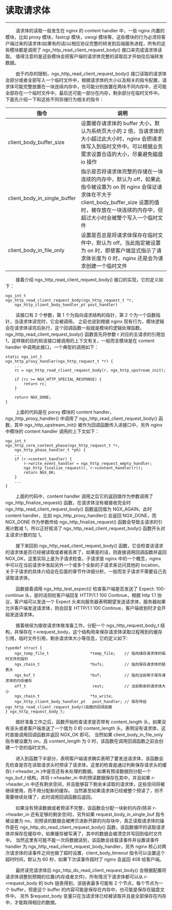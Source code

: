 # 读取请求体
***

&emsp;&emsp;
请求体的读取一般发生在 nginx 的 content handler 中，一些 nginx 内置的模块，比如 proxy 模块，fastcgi 模块，uwsgi 模块等，这些模块的行为必须将客户端过来的请求体(如果有的话)以相应协议完整的转发到后端服务进程，所有的这些模块都是调用了 ngx_http_read_client_request_body() 接口来完成请求体读取。
值得注意的是这些模块会把客户端的请求体完整的读取后才开始往后端转发数据。

&emsp;&emsp;
由于内存的限制，ngx_http_read_client_request_body() 接口读取的请求体会部分或者全部写入一个临时文件中，根据请求体的大小以及相关的指令配置，请求体可能完整放置在一块连续内存中，也可能分别放置在两块不同内存中，还可能全部存在一个临时文件中，最后还可能一部分在内存，剩余部分在临时文件中。
下面先介绍一下和这些不同存储行为相关的指令：

|指令|说明|
| --- | --- |
|client_body_buffer_size|设置缓存请求体的 buffer 大小，默认为系统页大小的 2 倍，当请求体的大小超过此大小时，nginx 会把请求体写入到临时文件中。可以根据业务需求设置合适的大小，尽量避免磁盘 io 操作|
|client_body_in_single_buffer|指示是否将请求体完整的存储在一块连续的内存中，默认为 off，如果此指令被设置为 on 则 nginx 会保证请求体在不大于 client_body_buffer_size 设置的值时，被存放在一块连续的内存中，但超过大小时会被整个写入一个临时文件|
|client_body_in_file_only|设置是否总是将请求体保存在临时文件中，默认为 off，当此指定被设置为 on 时，即使客户端显式指示了请求体长度为 0 时，nginx 还是会为请求创建一个临时文件|

&emsp;&emsp;
接着介绍 ngx_http_read_client_request_body() 接口的实现，它的定义如下：

    ngx_int_t
    ngx_http_read_client_request_body(ngx_http_request_t *r,
        ngx_http_client_body_handler_pt post_handler)

&emsp;&emsp;
该接口有 2 个参数，第 1 个为指向请求结构的指针，第 2 个为一个函数指针，当请求体读完时，它会被调用。
之前也说到根据 nginx 现有行为，模块逻辑会在请求体读完后执行，这个回调函数一般就是模块的逻辑处理函数。
ngx_http_read_client_request_body() 函数首先将参数 r 对应的主请求的引用加 1，这样做的目的和该接口被调用的上下文有关，一般而言模块是在 content handler 中调用此接口，一个典型的调用如下：

    static ngx_int_t
    ngx_http_proxy_handler(ngx_http_request_t *r) {
        ...
        rc = ngx_http_read_client_request_body(r, ngx_http_upstream_init);

        if (rc >= NGX_HTTP_SPECIAL_RESPONSE) {
            return rc;
        }

        return NGX_DONE;
    }

&emsp;&emsp;
上面的代码是在 porxy 模块的 content handler，ngx_http_proxy_handler() 中调用了 ngx_http_read_client_request_body() 函数，其中 ngx_http_upstream_init() 被作为回调函数传入进接口中，另外 nginx 中模块的 content handler 调用的上下文如下：

    ngx_int_t
    ngx_http_core_content_phase(ngx_http_request_t *r,
        ngx_http_phase_handler_t *ph) {
        ...
        if (r->content_handler) {
            r->write_event_handler = ngx_http_request_empty_handler;
            ngx_http_finalize_request(r, r->content_handler(r));
            return NGX_OK;
        }
        ...
    }

&emsp;&emsp;
上面的代码中，content handler 调用之后它的返回值作为参数调用了 ngx_http_finalize_request() 函数，在请求体没有被接收完全时 ngx_http_read_client_request_body() 函数返回值为 NGX_AGAIN，此时 content handler，比如 ngx_http_proxy_handler() 会返回 NGX_DONE，而 NGX_DONE 作为参数传给 ngx_http_finalize_request() 函数会导致主请求的引用计数减 1，所以正好抵消了 ngx_http_read_client_request_body() 函数开头对主请求计数的加 1。

&emsp;&emsp;
接下来回到 ngx_http_read_client_request_body() 函数，它会检查该请求的请求体是否已经被读取或者被丢弃了，如果是的话，则直接调用回调函数并返回 NGX_OK，这里实际上是为子请求检查，子请求是 nginx 中的一个概念，nginx 中可以在当前请求中发起另外一个或多个全新的子请求来访问其他的 location，关于子请求的具体介绍会在后面的章节作详细分析，一般而言子请求不需要自己去读取请求体。

&emsp;&emsp;
函数接着调用 ngx_http_test_expect() 检查客户端是否发送了 Expect:
100-continue 头，是的话则给客户端回复 HTTP/1.1 100 Continue，根据 http 1.1 协议，客户端可以发送一个 Expect 头来向服务器表明期望发送请求体，服务器如果允许客户端发送请求体，则会回复 HTTP/1.1 100 Continue，客户端收到时才会开始发送请求体。

&emsp;&emsp;
接着继续为接收请求体做准备工作，分配一个 ngx_http_request_body_t 结构，并保存在 r->request_body，这个结构用来保存请求体读取过程用到的缓存引用，临时文件引用，剩余请求体大小等信息，它的定义如下:

    typedef struct {
        ngx_temp_file_t                  *temp_file;    // 指向储存请求体的临时文件的指针
        ngx_chain_t                      *bufs;         // 指向保存请求体的链表头
        ngx_buf_t                        *buf;          // 指向当前用于保存请求体的内存缓存
        off_t                             rest;         // 当前剩余的请求体大小
        ngx_chain_t                      *to_write;
        ngx_http_client_body_handler_pt   post_handler; // 保存传给ngx_http_read_client_request_body()函数的回调函数
    } ngx_http_request_body_t;

&emsp;&emsp;
做好准备工作之后，函数开始检查请求是否带有 content_length 头，如果没有该头或者客户端发送了一个值为 0 的 content_length 头，表明没有请求体，这时直接调用回调函数并返回 NGX_OK 即可。
当然如果 client_body_in_file_only 指令被设置为 on，且 content_length 为 0 时，该函数在调用回调函数之前会创建一个空的临时文件。

&emsp;&emsp;
进入到函数下半部分，表明客户端请求确实表明了要发送请求体，该函数会先检查是否在读取请求头时预读了请求体，这里的检查是通过判断保存请求头的缓存( r->header_in )中是否还有未处理的数据。
如果有预读数据则分配一个 ngx_buf_t 结构，并将 r->header_in 中的预读数据保存在其中，并且如果 r->header_in 中还有剩余空间，并且能够容下剩余未读取的请求体，这些空间将被继续使用，而不用分配新的缓存。
当然甚至如果请求体已经被整个预读了，则不需要继续处理了，此时调用回调函数后返回。

&emsp;&emsp;
如果没有预读数据或者预读不完整，该函数会分配一块新的内存(除非 r->header_in 还有足够的剩余空间)，另外如果 request_body_in_single_buf 指令被设置为 no，则预读的数据会被拷贝进新开辟的内存块中，真正读取请求体的操作是在 ngx_http_do_read_client_request_body() 函数，该函数循环的读取请求体并保存在缓存中，如果缓存被写满了，其中的数据会被清空并写回到临时文件中。
当然这里有可能不能一次将数据读到，该函数会挂载读事件并设置读事件 handler 为 ngx_http_read_client_request_body_handler，另外 nginx 核心对两次请求体的读事件之间也做了超时设置，client_body_timeout 指令可以设置这个超时时间，默认为 60 秒，如果下次读事件超时了 nginx 会返回 408 给客户端。

&emsp;&emsp;
最终读完请求体后 ngx_http_do_read_client_request_body() 会根据配置将请求体调整到预期的位置(内存或者文件)，所有情况下请求体都可以从 r->request_body 的 bufs 链表得到，该链表最多可能有 2 个节点，每个节点为一个 buffer，但是这个 buffer 的内容可能是保存在内存中，也可能是保存在磁盘文件中。
另外 $request_body 变量只在当请求体已经被读取并且是全部保存在内存中，才能取得相应的数据。